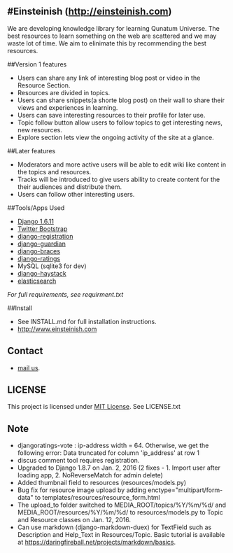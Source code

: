 #Einsteinish (http://einsteinish.com)
----

We are developing knowledge library for learning Qunatum Universe. The best resources to learn something on the web are scattered and we may waste lot of time. We aim to elinimate this by recommending the best resources.

##Version 1 features

+ Users can share any link of interesting blog post or video in the Resource Section.
+ Resources are divided in topics.
+ Users can share snippets(a shorte blog post) on their wall to share their views and experiences in learning.
+ Users can save interesting resources to their profile for later use.
+ Topic follow button allow users to follow topics to get interesting news, new resources.
+ Explore section lets view the ongoing activity of the site at a glance.

##Later features

+ Moderators and more active users will be able to edit wiki like content in the topics and resources.
+ Tracks will be introduced to give users ability to create content for the their audiences and distribute them.
+ Users can follow other interesting users.


##Tools/Apps Used

+ [Django 1.6.11](https://www.djangoproject.com/)
+ [Twitter Bootstrap](http://getbootstrap.com/)
+ [django-registration](https://django-registration.readthedocs.org/en/latest/)
+ [django-guardian](https://github.com/lukaszb/django-guardian)
+ [django-braces](https://github.com/brack3t/django-braces/)
+ [django-ratings](https://github.com/dcramer/django-ratings/)
+ MySQL (sqlite3 for dev)
+ [django-haystack](http://haystacksearch.org/)
+ [elasticsearch](http://elasticsearch.org/)

*For full requirements, see requirment.txt*


##Install

+ See INSTALL.md for full installation instructions.
+ http://www.einsteinish.com


## Contact

+ [mail us](mailto:contact.einsteinish@gmail.com).

## LICENSE

This project is licensed under [MIT License](http://mit-license.org). See LICENSE.txt

## Note

+ djangoratings-vote : ip-address width = 64. Otherwise, we get the following error: Data truncated for column 'ip_address' at row 1
+ discus comment tool requires registration. 
+ Upgraded to Django 1.8.7 on Jan. 2, 2016 (2 fixes - 1. Import user after loading app, 2. NoReverseMatch for admin delete)
+ Added thumbnail field to resources (resources/models.py)
+ Bug fix for resource image upload by adding enctype="multipart/form-data" to templates/resources/resource_form.html
+ The upload_to folder switched to MEDIA_ROOT/topics/%Y/%m/%d/ and MEDIA_ROOT/resources/%Y/%m/%d/ to resources/models.py to Topic and Resource classes on Jan. 12, 2016.
+ Can use markdown (django-markdown-duex) for TextField such as Description and Help_Text in Resources/Topic. Basic tutorial is available at https://daringfireball.net/projects/markdown/basics.
